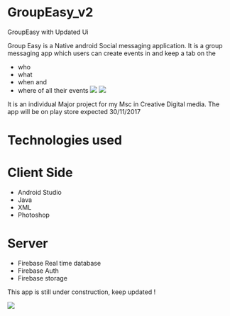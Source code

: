 # GroupEasy_v2
GroupEasy with Updated Ui

Group Easy is a Native android Social messaging application.
It is a group messaging app which users can create events in and keep a tab on the 
- who
- what
- when
and 
- where of all their events
![](https://user-images.githubusercontent.com/25711956/30968212-77dbfe4c-a456-11e7-9981-5e15483ecb2f.jpg)
![](https://user-images.githubusercontent.com/25711956/30968227-82ac8738-a456-11e7-97f3-8d21aebee331.jpg)

It is an individual Major project for my Msc in Creative Digital media.
The app will be on play store expected 30/11/2017

# Technologies used
# Client Side
- Android Studio
- Java
- XML
- Photoshop

# Server
- Firebase Real time database
- Firebase Auth
- Firebase storage

This app is still under construction, keep updated !


![](https://user-images.githubusercontent.com/25711956/30968387-0cc6b4de-a457-11e7-9a33-502f62cb7664.gif)
